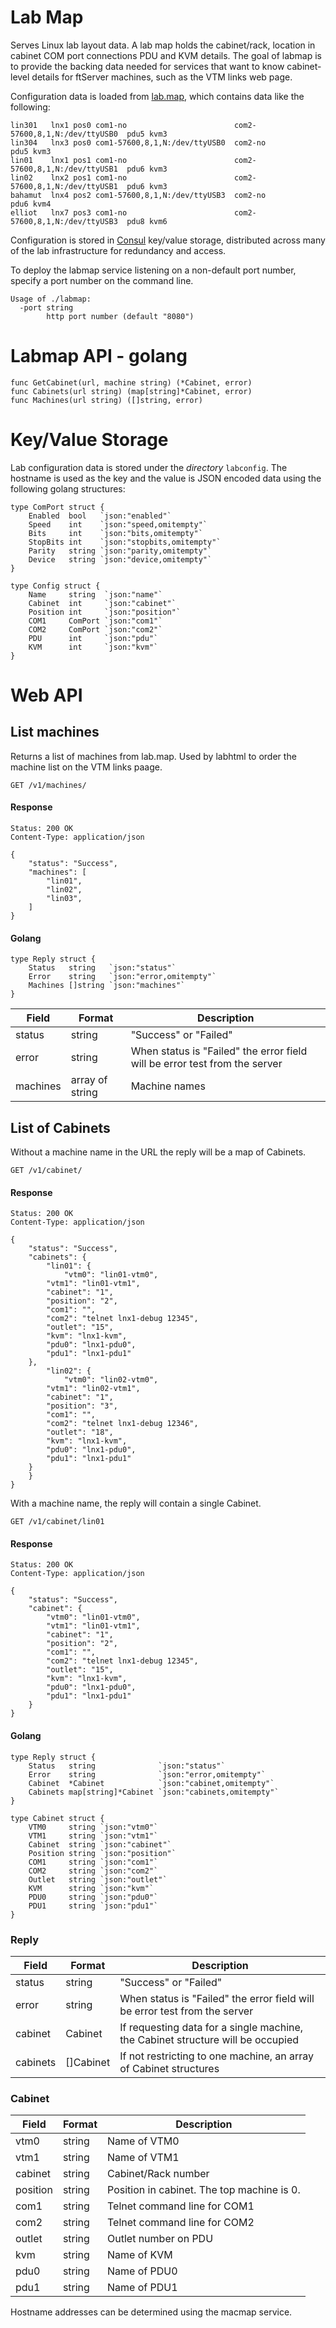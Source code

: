 # Lab Map

Serves Linux lab layout data.  A lab map holds the cabinet/rack, location in cabinet COM port connections PDU and KVM details.  The goal of labmap is to provide the backing data needed for services that want to know cabinet-level details for ftServer machines, such as the VTM links web page.

Configuration data is loaded from [lab.map](http://yin.mno.stratus.com/gogs/dbulkow/lab_config/raw/master/config/lab.map), which contains data like the following:

~~~~
lin301   lnx1 pos0 com1-no                        com2-57600,8,1,N:/dev/ttyUSB0  pdu5 kvm3
lin304   lnx3 pos0 com1-57600,8,1,N:/dev/ttyUSB0  com2-no                        pdu5 kvm3
lin01    lnx1 pos1 com1-no                        com2-57600,8,1,N:/dev/ttyUSB1  pdu6 kvm3
lin02    lnx2 pos1 com1-no                        com2-57600,8,1,N:/dev/ttyUSB1  pdu6 kvm3
bahamut  lnx4 pos2 com1-57600,8,1,N:/dev/ttyUSB3  com2-no                        pdu6 kvm4
elliot   lnx7 pos3 com1-no                        com2-57600,8,1,N:/dev/ttyUSB3  pdu8 kvm6
~~~~

Configuration is stored in [Consul](http://consul.io) key/value storage, distributed across many of the lab infrastructure for redundancy and access.

To deploy the labmap service listening on a non-default port number, specify a port number on the command line.

~~~~
Usage of ./labmap:
  -port string
    	http port number (default "8080")
~~~~

# Labmap API - golang

~~~~
func GetCabinet(url, machine string) (*Cabinet, error)
func Cabinets(url string) (map[string]*Cabinet, error)
func Machines(url string) ([]string, error)
~~~~

# Key/Value Storage

Lab configuration data is stored under the _directory_ `labconfig`.  The hostname is used as the key and the value is JSON encoded data using the following golang structures:

~~~~
type ComPort struct {
	Enabled  bool   `json:"enabled"`
	Speed    int    `json:"speed,omitempty"`
	Bits     int    `json:"bits,omitempty"`
	StopBits int    `json:"stopbits,omitempty"`
	Parity   string `json:"parity,omitempty"`
	Device   string `json:"device,omitempty"`
}

type Config struct {
	Name     string  `json:"name"`
	Cabinet  int     `json:"cabinet"`
	Position int     `json:"position"`
	COM1     ComPort `json:"com1"`
	COM2     ComPort `json:"com2"`
	PDU      int     `json:"pdu"`
	KVM      int     `json:"kvm"`
}
~~~~

# Web API

## List machines

Returns a list of machines from lab.map.  Used by labhtml to order the machine list on the VTM links paage.

~~~~
GET /v1/machines/
~~~~

#### Response

~~~~
Status: 200 OK
Content-Type: application/json
~~~~
~~~~
{
    "status": "Success",
    "machines": [
        "lin01",
        "lin02",
        "lin03",
    ]
}
~~~~

#### Golang

~~~~
type Reply struct {
	Status   string   `json:"status"`
	Error    string   `json:"error,omitempty"`
	Machines []string `json:"machines"`
}
~~~~

| Field    | Format   | Description |
| -------- | -------- | ----------- |
| status   | string   | "Success" or "Failed" |
| error    | string   | When status is "Failed" the error field will be error test from the server |
| machines | array of string | Machine names |

## List of Cabinets

Without a machine name in the URL the reply will be a map of Cabinets.

~~~~
GET /v1/cabinet/
~~~~

#### Response

~~~~
Status: 200 OK
Content-Type: application/json
~~~~
~~~~
{
    "status": "Success",
    "cabinets": {
        "lin01": {
            "vtm0": "lin01-vtm0",
	    "vtm1": "lin01-vtm1",
	    "cabinet": "1",
	    "position": "2",
	    "com1": "",
	    "com2": "telnet lnx1-debug 12345",
	    "outlet": "15",
	    "kvm": "lnx1-kvm",
	    "pdu0": "lnx1-pdu0",
	    "pdu1": "lnx1-pdu1"
	},
        "lin02": {
            "vtm0": "lin02-vtm0",
	    "vtm1": "lin02-vtm1",
	    "cabinet": "1",
	    "position": "3",
	    "com1": "",
	    "com2": "telnet lnx1-debug 12346",
	    "outlet": "18",
	    "kvm": "lnx1-kvm",
	    "pdu0": "lnx1-pdu0",
	    "pdu1": "lnx1-pdu1"
	}
    }
}
~~~~

With a machine name, the reply will contain a single Cabinet.

~~~~
GET /v1/cabinet/lin01
~~~~

#### Response

~~~~
Status: 200 OK
Content-Type: application/json
~~~~
~~~~
{
    "status": "Success",
    "cabinet": {
        "vtm0": "lin01-vtm0",
        "vtm1": "lin01-vtm1",
        "cabinet": "1",
        "position": "2",
        "com1": "",
        "com2": "telnet lnx1-debug 12345",
        "outlet": "15",
        "kvm": "lnx1-kvm",
        "pdu0": "lnx1-pdu0",
        "pdu1": "lnx1-pdu1"
    }
}
~~~~

#### Golang

~~~~
type Reply struct {
	Status   string              `json:"status"`
	Error    string              `json:"error,omitempty"`
	Cabinet  *Cabinet            `json:"cabinet,omitempty"`
	Cabinets map[string]*Cabinet `json:"cabinets,omitempty"`
}

type Cabinet struct {
	VTM0     string `json:"vtm0"`
	VTM1     string `json:"vtm1"`
	Cabinet  string `json:"cabinet"`
	Position string `json:"position"`
	COM1     string `json:"com1"`
	COM2     string `json:"com2"`
	Outlet   string `json:"outlet"`
	KVM      string `json:"kvm"`
	PDU0     string `json:"pdu0"`
	PDU1     string `json:"pdu1"`
}
~~~~

### Reply

| Field | Format | Description |
| ----- | ------ | ----------- |
| status | string | "Success" or "Failed" |
| error  | string | When status is "Failed" the error field will be error test from the server |
| cabinet | Cabinet | If requesting data for a single machine, the Cabinet structure will be occupied |
| cabinets | []Cabinet | If not restricting to one machine, an array of Cabinet structures |

### Cabinet

| Field | Format | Description |
| ----- | ------ | ----------- |
| vtm0     | string | Name of VTM0 |
| vtm1     | string | Name of VTM1 |
| cabinet  | string | Cabinet/Rack number |
| position | string | Position in cabinet.  The top machine is 0. |
| com1     | string | Telnet command line for COM1 |
| com2     | string | Telnet command line for COM2 |
| outlet   | string | Outlet number on PDU |
| kvm      | string | Name of KVM |
| pdu0     | string | Name of PDU0 |
| pdu1     | string | Name of PDU1 |

Hostname addresses can be determined using the macmap service.
